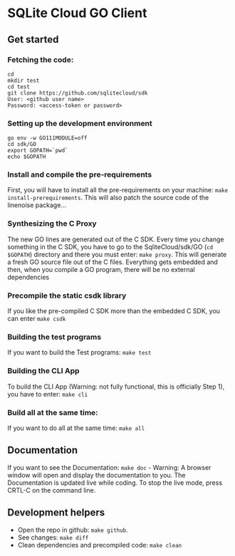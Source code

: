 # SQLite Cloud GO Client

## Get started

### Fetching the code:
```console
cd
mkdir test
cd test
git clone https://github.com/sqlitecloud/sdk
User: <github user name>
Password: <access-token or password>

```

### Setting up the development environment
```console
go env -w GO111MODULE=off
cd sdk/GO
export GOPATH=`pwd`
echo $GOPATH

```

### Install and compile the pre-requirements
First, you will have to install all the pre-requirements on your machine: `make install-prerequirements`. This will also patch the source code of the linenoise package...

### Synthesizing the C Proxy
The new GO lines are generated out of the C SDK. Every time you change something in the C SDK, you have to go to the SqliteCloud/sdk/GO (`cd $GOPATH`) directory and there you must enter: `make proxy`. This will generate a fresh GO source file out of the C files. Everything gets embedded and then, when you compile a GO program, there will be no external dependencies

### Precompile the static csdk library
If you like the pre-compiled C SDK more than the embedded C SDK, you can enter `make csdk`

### Building the test programs
If you want to build the Test programs: `make test`

### Building the CLI App
To build the CLI App (Warning: not fully functional, this is officially Step 1), you have to enter: `make cli`

### Build all at the same time:
If you want to do all at the same time: `make all`

## Documentation
If you want to see the Documentation: `make doc` - Warning: A browser window will open and display the documentation to you. The Documentation is updated live while coding. To stop the live mode, press CRTL-C on the command line.

## Development helpers
- Open the repo in github: `make github`.
- See changes: `make diff`
- Clean dependencies and precompiled code: `make clean`
